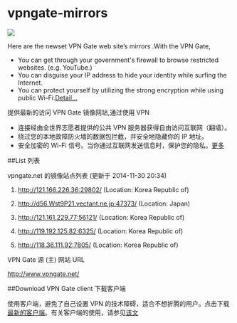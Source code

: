 vpngate-mirrors
===============

![](http://i1288.photobucket.com/albums/b484/waylau/vpn-top_zps08e8f3c2.jpg)

Here are the newset VPN Gate web site’s mirrors .With the VPN Gate,

* You can get through your government's firewall to browse restricted websites. (e.g. YouTube.)
* You can disguise your IP address to hide your identity while surfing the Internet.
* You can protect yourself by utilizing the strong encryption while using public Wi-Fi.[Detail...](http://www.waylau.com/about-vpngate/)

提供最新的访问 VPN Gate 镜像网站,通过使用 VPN 

* 连接经由全世界志愿者提供的公共 VPN 服务器获得自由访问互联网（翻墙）。
* 绕过您的本地故障防火墙的数据包拦截，并安全地隐藏你的 IP 地址。
* 安全加密的 Wi-Fi 信号。当你通过互联网发送信息时，保护您的隐私。[更多](http://www.waylau.com/about-vpngate/)

##List 列表

vpngate.net 的镜像站点列表 (更新于 2014-11-30 20:34)

 
1. http://121.166.226.36:29802/
   (Location: Korea Republic of)
 
2. http://d56.Wst9P21.vectant.ne.jp:47373/
   (Location: Japan)
 
3. http://121.161.229.77:56121/
   (Location: Korea Republic of)
 
4. http://119.192.125.82:6325/
   (Location: Korea Republic of)
 
5. http://118.36.111.92:7805/
   (Location: Korea Republic of)
 
 
 
VPN Gate 源 (主) 网站 URL

http://www.vpngate.net/

##Download VPN Gate client 下载客户端

使用客户端，避免了自己设置 VPN 的技术障碍，适合不想折腾的用户。点击下载[最新的客户端](http://pan.baidu.com/s/1o6Bhtk2)。有关客户端的使用，请参见[该文](http://www.waylau.com/about-vpngate/)
